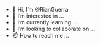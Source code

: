 - 👋 Hi, I’m @RianGuerra
- 👀 I’m interested in ...
- 🌱 I’m currently learning ...
- 💞️ I’m looking to collaborate on ...
- 📫 How to reach me ...

<!---
RianGuerra/RianGuerra is a ✨ special ✨ repository because its `README.md` (this file) appears on your GitHub profile.
You can click the Preview link to take a look at your changes.
--->
